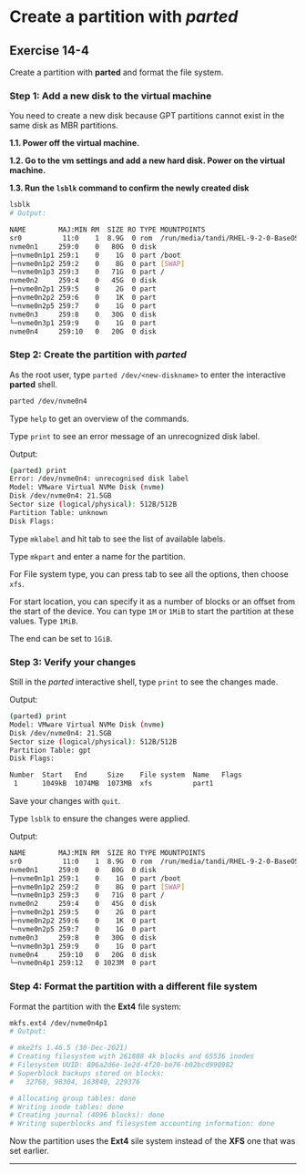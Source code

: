 # Create a partition with *parted*
## Exercise 14-4

Create a partition with **parted** and format the file system. 

### Step 1: Add a new disk to the virtual machine

You need to create a new disk because GPT partitions cannot exist in the same disk as MBR partitions. 

**1.1. Power off the virtual machine.**

**1.2. Go to the vm settings and add a new hard disk. Power on the virtual machine.**

**1.3. Run the `lsblk` command to confirm the newly created disk**

```bash
lsblk
# Output:

NAME        MAJ:MIN RM  SIZE RO TYPE MOUNTPOINTS
sr0          11:0    1  8.9G  0 rom  /run/media/tandi/RHEL-9-2-0-BaseOS-x86_64
nvme0n1     259:0    0   80G  0 disk 
├─nvme0n1p1 259:1    0    1G  0 part /boot
├─nvme0n1p2 259:2    0    8G  0 part [SWAP]
└─nvme0n1p3 259:3    0   71G  0 part /
nvme0n2     259:4    0   45G  0 disk 
├─nvme0n2p1 259:5    0    2G  0 part 
├─nvme0n2p2 259:6    0    1K  0 part 
└─nvme0n2p5 259:7    0    1G  0 part 
nvme0n3     259:8    0   30G  0 disk 
└─nvme0n3p1 259:9    0    1G  0 part 
nvme0n4     259:10   0   20G  0 disk  
```


### Step 2: Create the partition with *parted*

As the root user, type `parted /dev/<new-diskname>` to enter the interactive **parted** shell.

```bash 
parted /dev/nvme0n4
```

Type `help` to get an overview of the commands.

Type `print` to see an error message of an unrecognized disk label.

Output: 
```bash 
(parted) print                                                            
Error: /dev/nvme0n4: unrecognised disk label
Model: VMware Virtual NVMe Disk (nvme)                                    
Disk /dev/nvme0n4: 21.5GB
Sector size (logical/physical): 512B/512B
Partition Table: unknown
Disk Flags: 
```

Type `mklabel` and hit tab to see the list of available labels.

Type `mkpart` and enter a name for the partition.

For File system type, you can press tab to see all the options, then choose `xfs`.

For start location, you can specify it as a number of blocks or an offset from the start of the device. You can type `1M` or `1MiB` to start the partition at these values. Type `1MiB`.

The end can be set to `1GiB`.


### Step 3: Verify your changes

Still in the *parted* interactive shell, type `print` to see the changes made. 

Output: 
```bash
(parted) print                                                            
Model: VMware Virtual NVMe Disk (nvme)
Disk /dev/nvme0n4: 21.5GB
Sector size (logical/physical): 512B/512B
Partition Table: gpt
Disk Flags: 

Number  Start   End     Size    File system  Name   Flags
 1      1049kB  1074MB  1073MB  xfs          part1
```

Save your changes with `quit`. 

Type `lsblk` to ensure the changes were applied. 

Output: 
```bash
NAME        MAJ:MIN RM  SIZE RO TYPE MOUNTPOINTS
sr0          11:0    1  8.9G  0 rom  /run/media/tandi/RHEL-9-2-0-BaseOS-x86_64
nvme0n1     259:0    0   80G  0 disk 
├─nvme0n1p1 259:1    0    1G  0 part /boot
├─nvme0n1p2 259:2    0    8G  0 part [SWAP]
└─nvme0n1p3 259:3    0   71G  0 part /
nvme0n2     259:4    0   45G  0 disk 
├─nvme0n2p1 259:5    0    2G  0 part 
├─nvme0n2p2 259:6    0    1K  0 part 
└─nvme0n2p5 259:7    0    1G  0 part 
nvme0n3     259:8    0   30G  0 disk 
└─nvme0n3p1 259:9    0    1G  0 part 
nvme0n4     259:10   0   20G  0 disk 
└─nvme0n4p1 259:12   0 1023M  0 part 
```

### Step 4: Format the partition with a different file system

Format the partition with the **Ext4** file system:

```bash 
mkfs.ext4 /dev/nvme0n4p1
# Output: 

# mke2fs 1.46.5 (30-Dec-2021)
# Creating filesystem with 261888 4k blocks and 65536 inodes
# Filesystem UUID: 896a2d6e-1e2d-4f20-be76-b02bcd990982
# Superblock backups stored on blocks: 
# 	32768, 98304, 163840, 229376

# Allocating group tables: done                            
# Writing inode tables: done                            
# Creating journal (4096 blocks): done
# Writing superblocks and filesystem accounting information: done
```

Now the partition uses the **Ext4** sile system instead of the **XFS** one that was set earlier. 

---